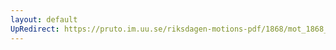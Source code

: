 ```yaml
---
layout: default
UpRedirect: https://pruto.im.uu.se/riksdagen-motions-pdf/1868/mot_1868__ak__173/mot_1868__ak__173-002.pdf
---
```

